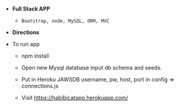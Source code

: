 * **Full Stack APP**

  * `Bootstrap, node, MySQL, ORM, MVC `

* **Directions**

* To run app 
  * npm install 

  * Open new Mysql database input db schema and seeds.

  * Put in Heroku JAWSDB username, pw, host, port in config => connections.js

  * Visit https://habibicatapp.herokuapp.com/ 
  
 


